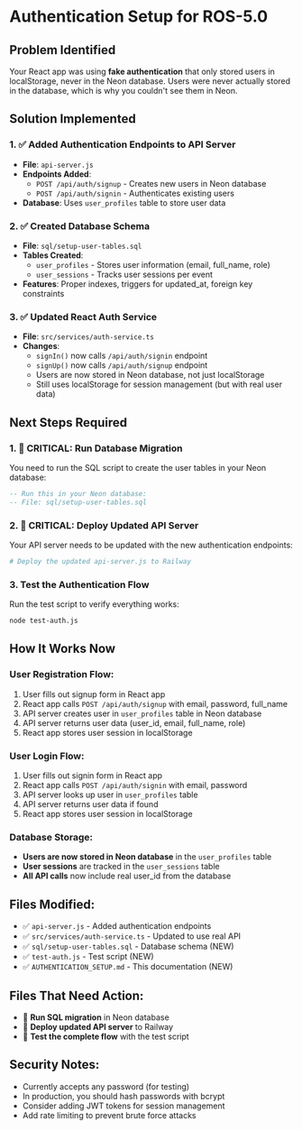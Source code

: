 # Authentication Setup for ROS-5.0

## Problem Identified
Your React app was using **fake authentication** that only stored users in localStorage, never in the Neon database. Users were never actually stored in the database, which is why you couldn't see them in Neon.

## Solution Implemented

### 1. ✅ Added Authentication Endpoints to API Server
- **File**: `api-server.js`
- **Endpoints Added**:
  - `POST /api/auth/signup` - Creates new users in Neon database
  - `POST /api/auth/signin` - Authenticates existing users
- **Database**: Uses `user_profiles` table to store user data

### 2. ✅ Created Database Schema
- **File**: `sql/setup-user-tables.sql`
- **Tables Created**:
  - `user_profiles` - Stores user information (email, full_name, role)
  - `user_sessions` - Tracks user sessions per event
- **Features**: Proper indexes, triggers for updated_at, foreign key constraints

### 3. ✅ Updated React Auth Service
- **File**: `src/services/auth-service.ts`
- **Changes**:
  - `signIn()` now calls `/api/auth/signin` endpoint
  - `signUp()` now calls `/api/auth/signup` endpoint
  - Users are now stored in Neon database, not just localStorage
  - Still uses localStorage for session management (but with real user data)

## Next Steps Required

### 1. 🚨 **CRITICAL**: Run Database Migration
You need to run the SQL script to create the user tables in your Neon database:

```sql
-- Run this in your Neon database:
-- File: sql/setup-user-tables.sql
```

### 2. 🚨 **CRITICAL**: Deploy Updated API Server
Your API server needs to be updated with the new authentication endpoints:

```bash
# Deploy the updated api-server.js to Railway
```

### 3. Test the Authentication Flow
Run the test script to verify everything works:

```bash
node test-auth.js
```

## How It Works Now

### User Registration Flow:
1. User fills out signup form in React app
2. React app calls `POST /api/auth/signup` with email, password, full_name
3. API server creates user in `user_profiles` table in Neon database
4. API server returns user data (user_id, email, full_name, role)
5. React app stores user session in localStorage

### User Login Flow:
1. User fills out signin form in React app
2. React app calls `POST /api/auth/signin` with email, password
3. API server looks up user in `user_profiles` table
4. API server returns user data if found
5. React app stores user session in localStorage

### Database Storage:
- **Users are now stored in Neon database** in the `user_profiles` table
- **User sessions** are tracked in the `user_sessions` table
- **All API calls** now include real user_id from the database

## Files Modified:
- ✅ `api-server.js` - Added authentication endpoints
- ✅ `src/services/auth-service.ts` - Updated to use real API
- ✅ `sql/setup-user-tables.sql` - Database schema (NEW)
- ✅ `test-auth.js` - Test script (NEW)
- ✅ `AUTHENTICATION_SETUP.md` - This documentation (NEW)

## Files That Need Action:
- 🚨 **Run SQL migration** in Neon database
- 🚨 **Deploy updated API server** to Railway
- 🚨 **Test the complete flow** with the test script

## Security Notes:
- Currently accepts any password (for testing)
- In production, you should hash passwords with bcrypt
- Consider adding JWT tokens for session management
- Add rate limiting to prevent brute force attacks
